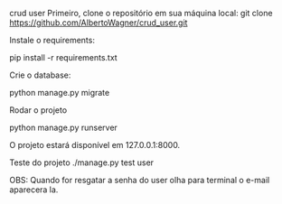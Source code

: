 crud user
Primeiro, clone o repositório em sua máquina local: git clone https://github.com/AlbertoWagner/crud_user.git

Instale o requirements:

pip install -r requirements.txt

Crie o database:

python manage.py migrate

Rodar o projeto

python manage.py runserver

O projeto estará disponível em 127.0.0.1:8000.

Teste do projeto ./manage.py test user

OBS: Quando for resgatar a senha do user olha para terminal o e-mail aparecera la.